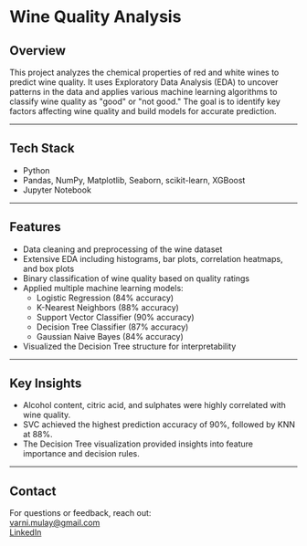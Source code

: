 # Wine Quality Analysis

## Overview
This project analyzes the chemical properties of red and white wines to predict wine quality. It uses Exploratory Data Analysis (EDA) to uncover patterns in the data and applies various machine learning algorithms to classify wine quality as "good" or "not good." The goal is to identify key factors affecting wine quality and build models for accurate prediction.

---

## Tech Stack
- Python
- Pandas, NumPy, Matplotlib, Seaborn, scikit-learn, XGBoost
- Jupyter Notebook

---

## Features
- Data cleaning and preprocessing of the wine dataset
- Extensive EDA including histograms, bar plots, correlation heatmaps, and box plots
- Binary classification of wine quality based on quality ratings
- Applied multiple machine learning models:
  - Logistic Regression (84% accuracy)
  - K-Nearest Neighbors (88% accuracy)
  - Support Vector Classifier (90% accuracy)
  - Decision Tree Classifier (87% accuracy)
  - Gaussian Naive Bayes (84% accuracy)
- Visualized the Decision Tree structure for interpretability

---

## Key Insights
- Alcohol content, citric acid, and sulphates were highly correlated with wine quality.
- SVC achieved the highest prediction accuracy of 90%, followed by KNN at 88%.
- The Decision Tree visualization provided insights into feature importance and decision rules.

---

## Contact
For questions or feedback, reach out:  
varni.mulay@gmail.com  
[LinkedIn](https://www.linkedin.com/in/varnika-mulay)
